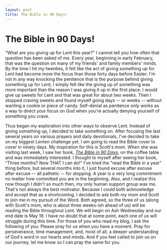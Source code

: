 ```yaml
---
layout: post
title: The Bible in 90 Days!
---
```


The Bible in 90 Days!
===================
"What are you giving up for Lent this year?" I cannot tell you how often that question has been asked of me. Every year, beginning in early February, that was the question on 
many of my friends' and family members' minds. By the time I hit my twenties, it felt like the act of giving something up for Lent had become more the focus than those forty days before 
Easter. I'm not in any way knocking the penitence that is the purpose behind giving something up for Lent; I simply felt like the giving up of something was more important than 
the reason I was giving it up in the first place. I would give up sweets for Lent and that was great for about two weeks. Then I stopped craving sweets and found myself going
days -- or weeks -- without wanting a cookie or piece of candy. Self-denial as penitence only works as a way to direct your focus on God when you're actually denying yourself 
of something you crave. 

Thus began my exploration into other ways to observe Lent. Instead of giving something up, I decided to take something on. After focusing the last several years on various 
prayers and daily devotionals, I've decided to take on my biggest Lenten challenge yet. I _am_ going to read the Bible cover to cover in ninety days. My inspiration for this is 
Scott's mom. When she was visiting last week, I saw her book, _[The Bible in 90 Days](http://www.biblein90days.org/)_, on the coffee table and was immediately interested. I thought to myself after seeing her 
book, "Three months? Now THAT I can do!" I've tried the "read the Bible in a year" thing before, but several months into it, I just found excuse after excuse after excuse -- 
all pathetic -- for stopping. A year is a very long commitment no matter how committed you are in the beginning. Also, and I realize this now though I didn't so much then, 
my only human support group was me. That's not always the best motivator. Because I could both acknowledge and accept that as a shortcoming, I decided to ask both my mom and 
Scott to join me in my pursuit of the Word. Both agreed, so the three of us (along with Scott's mom, who is about three weeks-ish ahead of us) will be reading the Bible throughout 
Lent. We will begin on Ash Wednesday and our end date is May 19. I have no doubt that at some point, each one of us will struggle during this time. For those of you who read my blog, I ask the following of you: Please 
pray for us when you have a moment. Pray for perseverance, time management, and, most of all, a deeper understanding of God's word in our hearts and minds. And if you feel called to 
join us on our journey, let me know so I can pray the same for you. 